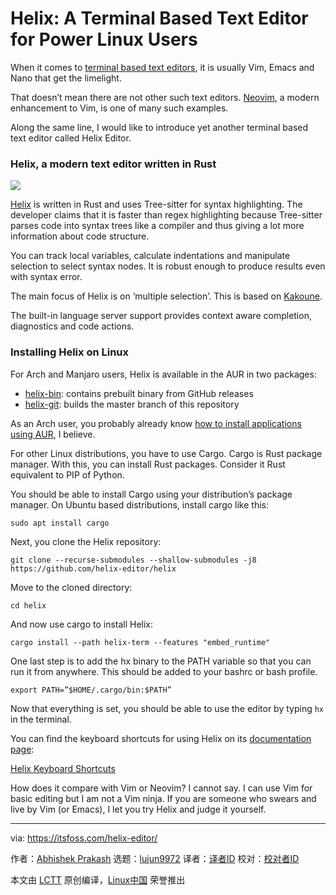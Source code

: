 [#]: subject: (Helix: A Terminal Based Text Editor for Power Linux Users)
[#]: via: (https://itsfoss.com/helix-editor/)
[#]: author: (Abhishek Prakash https://itsfoss.com/author/abhishek/)
[#]: collector: (lujun9972)
[#]: translator: ( )
[#]: reviewer: ( )
[#]: publisher: ( )
[#]: url: ( )

Helix: A Terminal Based Text Editor for Power Linux Users
======

When it comes to [terminal based text editors][1], it is usually Vim, Emacs and Nano that get the limelight.

That doesn’t mean there are not other such text editors. [Neovim][2], a modern enhancement to Vim, is one of many such examples.

Along the same line, I would like to introduce yet another terminal based text editor called Helix Editor.

### Helix, a modern text editor written in Rust

![][3]

[Helix][4] is written in Rust and uses Tree-sitter for syntax highlighting. The developer claims that it is faster than regex highlighting because Tree-sitter parses code into syntax trees like a compiler and thus giving a lot more information about code structure.

You can track local variables, calculate indentations and manipulate selection to select syntax nodes. It is robust enough to produce results even with syntax error.

The main focus of Helix is on ‘multiple selection’. This is based on [Kakoune][5].

The built-in language server support provides context aware completion, diagnostics and code actions.

### Installing Helix on Linux

For Arch and Manjaro users, Helix is available in the AUR in two packages:

  * [helix-bin][6]: contains prebuilt binary from GitHub releases
  * [helix-git][7]: builds the master branch of this repository



As an Arch user, you probably already know [how to install applications using AUR][8], I believe.

For other Linux distributions, you have to use Cargo. Cargo is Rust package manager. With this, you can install Rust packages. Consider it Rust equivalent to PIP of Python.

You should be able to install Cargo using your distribution’s package manager. On Ubuntu based distributions, install cargo like this:

```
sudo apt install cargo
```

Next, you clone the Helix repository:

```
git clone --recurse-submodules --shallow-submodules -j8 https://github.com/helix-editor/helix
```

Move to the cloned directory:

```
cd helix
```

And now use cargo to install Helix:

```
cargo install --path helix-term --features "embed_runtime"
```

One last step is to add the hx binary to the PATH variable so that you can run it from anywhere. This should be added to your bashrc or bash profile.

```
export PATH=”$HOME/.cargo/bin:$PATH”
```

Now that everything is set, you should be able to use the editor by typing `hx` in the terminal.

You can find the keyboard shortcuts for using Helix on its [documentation page][9]:

[Helix Keyboard Shortcuts][10]

How does it compare with Vim or Neovim? I cannot say. I can use Vim for basic editing but I am not a Vim ninja. If you are someone who swears and live by Vim (or Emacs), I let you try Helix and judge it yourself.

--------------------------------------------------------------------------------

via: https://itsfoss.com/helix-editor/

作者：[Abhishek Prakash][a]
选题：[lujun9972][b]
译者：[译者ID](https://github.com/译者ID)
校对：[校对者ID](https://github.com/校对者ID)

本文由 [LCTT](https://github.com/LCTT/TranslateProject) 原创编译，[Linux中国](https://linux.cn/) 荣誉推出

[a]: https://itsfoss.com/author/abhishek/
[b]: https://github.com/lujun9972
[1]: https://itsfoss.com/command-line-text-editors-linux/
[2]: https://neovim.io/
[3]: https://i1.wp.com/itsfoss.com/wp-content/uploads/2021/06/helix-editor-screenshot.png?resize=800%2C515&ssl=1
[4]: https://helix-editor.com/
[5]: http://kakoune.org/
[6]: https://aur.archlinux.org/packages/helix-bin/
[7]: https://aur.archlinux.org/packages/helix-git/
[8]: https://itsfoss.com/aur-arch-linux/
[9]: https://docs.helix-editor.com/
[10]: https://docs.helix-editor.com/keymap.html
